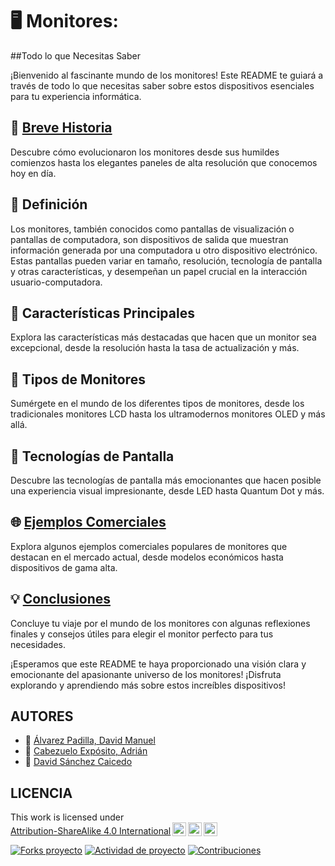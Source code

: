 # 🖥️ Monitores: 
##Todo lo que Necesitas Saber

¡Bienvenido al fascinante mundo de los monitores! Este README te guiará a través de todo lo que necesitas saber sobre estos dispositivos esenciales para tu experiencia informática.

## 📜 [Breve Historia](https://www.youtube.com/watch?v=5saFuMdOJQc)

Descubre cómo evolucionaron los monitores desde sus humildes comienzos hasta los elegantes paneles de alta resolución que conocemos hoy en día.

## 🎯 Definición

Los monitores, también conocidos como pantallas de visualización o pantallas de computadora, son dispositivos de salida que muestran información generada por una computadora u otro dispositivo electrónico. Estas pantallas pueden variar en tamaño, resolución, tecnología de pantalla y otras características, y desempeñan un papel crucial en la interacción usuario-computadora.

## 🌟 Características Principales

Explora las características más destacadas que hacen que un monitor sea excepcional, desde la resolución hasta la tasa de actualización y más.

## 🚀 Tipos de Monitores

Sumérgete en el mundo de los diferentes tipos de monitores, desde los tradicionales monitores LCD hasta los ultramodernos monitores OLED y más allá.

## 🌈 Tecnologías de Pantalla

Descubre las tecnologías de pantalla más emocionantes que hacen posible una experiencia visual impresionante, desde LED hasta Quantum Dot y más.

## 🌐 [Ejemplos Comerciales](ejemploscomerciales.md)

Explora algunos ejemplos comerciales populares de monitores que destacan en el mercado actual, desde modelos económicos hasta dispositivos de gama alta.

## 💡 [Conclusiones](conclusiones.md)

Concluye tu viaje por el mundo de los monitores con algunas reflexiones finales y consejos útiles para elegir el monitor perfecto para tus necesidades.

¡Esperamos que este README te haya proporcionado una visión clara y emocionante del apasionante universo de los monitores! ¡Disfruta explorando y aprendiendo más sobre estos increíbles dispositivos!
## AUTORES

* :pushpin: [Álvarez Padilla, David Manuel](https://github.com/DavidPadilla24)
* :pushpin: [Cabezuelo Expósito, Adrián](https://github.com/AdrianCE94)
* :pushpin: [David Sánchez Caicedo](https://github.com/davidlinesc)
## LICENCIA


 <p xmlns:cc="http://creativecommons.org/ns#" >This work is licensed under <a href="http://creativecommons.org/licenses/by-sa/4.0/?ref=chooser-v1" target="_blank" rel="license noopener noreferrer" style="display:inline-block;">Attribution-ShareAlike 4.0 International<img style="height:22px!important;margin-left:3px;vertical-align:text-bottom;" src="https://mirrors.creativecommons.org/presskit/icons/cc.svg?ref=chooser-v1"><img style="height:22px!important;margin-left:3px;vertical-align:text-bottom;" src="https://mirrors.creativecommons.org/presskit/icons/by.svg?ref=chooser-v1"><img style="height:22px!important;margin-left:3px;vertical-align:text-bottom;" src="https://mirrors.creativecommons.org/presskit/icons/sa.svg?ref=chooser-v1"></a></p> 

[![Forks proyecto](https://img.shields.io/badge/Forks-yellow)](https://github.com/AdrianCE94/informatica-ambiental/forks)
[![Actividad de proyecto](https://img.shields.io/badge/Actividad-red)](https://github.com/AdrianCE94/informatica-ambiental/activity)
[![Contribuciones](https://img.shields.io/badge/Contribuciones-green)](https://github.com/AdrianCE94/informatica-ambiental/graphs/contributors)
